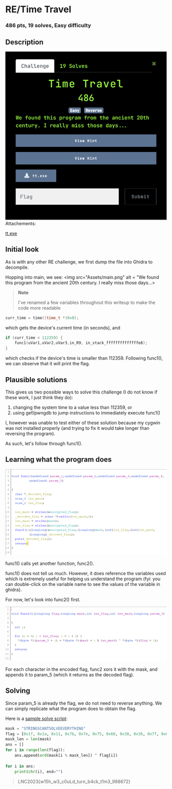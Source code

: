 # RE/Time Travel
### 486 pts, 19 solves, Easy difficulty

## Description
<img src = "Assets/desc.png">
Attachements:<br/>

[tt.exe](Assets/tt.exe)<br/>

## Initial look
As is with any other RE challenge, we first dump the file into Ghidra to decompile.

Hopping into main, we see:
<img src="Assets/main.png" alt = "We found this program from the ancient 20th century. I really miss those days...>

> **Note**
>
> I've renamed a few variables throughout this writeup to make the code more readable

```c
curr_time = time((time_t *)0x0);
```

which gets the device's current time (in seconds), and

```c
if (curr_time < 112359) {
    func1(uVar1,uVar2,uVar3,in_R9, in_stack_ffffffffffffffe8);
}
```

which checks if the device's time is smaller than 112359. Following func1(), we can observe that it will print the flag.

## Plausible solutions

This gives us two possible ways to solve this challenge (I do not know if these work, I just think they do):

1. changing the system time to a value less than 112359, or
2. using gef/pwngdb to jump instructions to immediately execute func1()

I, however was unable to test either of these solution because my cygwin was not installed properly (and trying to fix it would take longer than reversing the program).

As such, let's follow through func1().

## Learning what the program does

<img src = "Assets/func1.png">

func1() calls yet another function, func2().

func1() does not tell us much. However, it does reference the variables used which is extremely useful for helping us understand the program (fyi: you can double-click on the variable name to see the values of the variable in ghidra).

For now, let's look into func2() first.

<img src = "Assets/func2.png">

For each character in the encoded flag, func2 xors it with the mask, and appends it to param_5 (which it returns as the decoded flag).

## Solving

Since param_5 is already the flag, we do not need to reverse anything. We can simply replicate what the program does to obtain the flag.

Here is a [sample solve script](Assets/solve.py):
```py
mask = "STRINGSCANTSOLVEEVERYTHING"
flag = [0x1f, 0x1a, 0x11, 0x7b, 0x7e, 0x75, 0x60, 0x38, 0x36, 0x7f, 0x61, 0x3b, 0x10, 0x3b, 0x65, 0x1a, 0x26, 0x66, 0x30, 0x1e, 0x3d, 0x0b, 0x3c, 0x3c, 0x3c, 0x29, 0x0c, 0x36, 0x66, 0x2a, 0x25, 0x18, 0x27, 0x72, 0x2c, 0x7d, 0x0b, 0x6a, 0x77, 0x74, 0x60, 0x72, 0x77, 0x2b, 0x00, 0x00, 0x00, 0x00, 0x00, 0x00, 0x00, 0x00, 0x00, 0x00, 0x00, 0x00, 0x00, 0x00, 0x00, 0x00, 0x00, 0x00, 0x00, 0x00]
mask_len = len(mask)
ans = []
for i in range(len(flag)):
    ans.append(ord(mask[i % mask_len]) ^ flag[i])

for i in ans:
    print(chr(i), end="")
```

> LNC2023{w15h_w3_c0uLd_turn_b4ck_t1m3_988672}